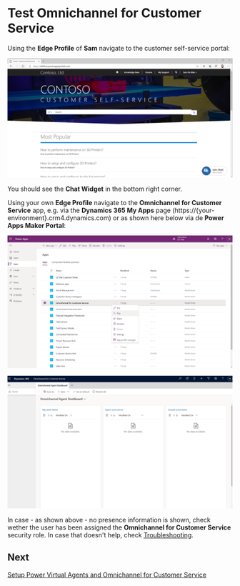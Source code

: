 # Test Omnichannel for Customer Service

Using the **Edge Profile** of **Sam** navigate to the customer self-service portal:

![image.png](images/omnichannel-portal-test.png)

You should see the **Chat Widget** in the bottom right corner.

Using your own **Edge Profile** navigate to the **Omnichannel for Customer Service** app, e.g. via the **Dynamics 365 My Apps** page (https://{your-environment}.crm4.dynamics.com) or as shown here below via de **Power Apps Maker Portal**:

![image.png](images/omnichannel-power-apps-maker-portal-for-customer-service-app.png)

![image.png](images/omnichannel-for-customer-service-app-with-missing-presence.png)

In case - as shown above - no presence information is shown, check wether the user has been assigned the **Omnichannel for Customer Service** security role. In case that doesn't help, check [Troubleshooting](troubleshooting.md).

## Next

[Setup Power Virtual Agents and Omnichannel for Customer Service](Setup-Power-Virtual-Agents-and-Omnichannel-for-Customer-Service.md)